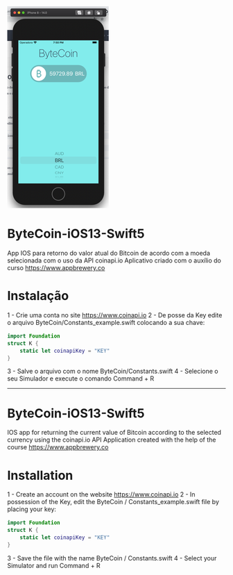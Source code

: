 ![Resultado final](https://github.com/manoelfilho/ByteCoin-iOS13-Swift5/blob/master/Documentation%20/layout.png)

# ByteCoin-iOS13-Swift5
App IOS para retorno do valor atual do Bitcoin de acordo com a moeda selecionada com o uso da API coinapi.io
Aplicativo criado com o auxílio do curso https://www.appbrewery.co

# Instalação
1 - Crie uma conta no site https://www.coinapi.io
2 - De posse da Key edite o arquivo ByteCoin/Constants_example.swift colocando a sua chave:

```swift
import Foundation
struct K {
    static let coinapiKey = "KEY"
}
```
3 - Salve o arquivo com o nome ByteCoin/Constants.swift
4 - Selecione o seu Simulador e execute o comando Command + R

------------

# ByteCoin-iOS13-Swift5
IOS app for returning the current value of Bitcoin according to the selected currency using the coinapi.io API
Application created with the help of the course https://www.appbrewery.co

# Installation
1 - Create an account on the website https://www.coinapi.io
2 - In possession of the Key, edit the ByteCoin / Constants_example.swift file by placing your key:

```swift
import Foundation
struct K {
    static let coinapiKey = "KEY"
}
```
3 - Save the file with the name ByteCoin / Constants.swift
4 - Select your Simulator and run Command + R
